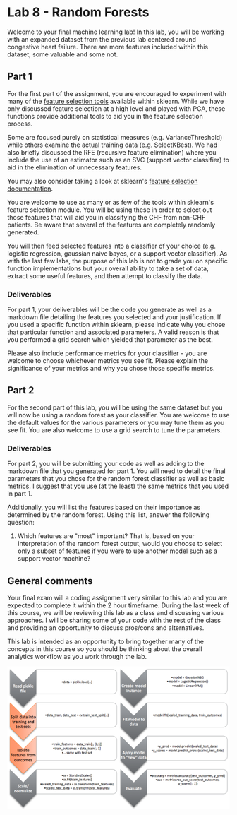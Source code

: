 # Lab 8 - Random Forests #

Welcome to your final machine learning lab!  In this lab, you will be working
with an expanded dataset from the previous lab centered around congestive heart
failure.  There are more features included within this dataset, some
valuable and some not.

## Part 1 ##

For the first part of the assignment, you are encouraged to experiment with many
of the [feature selection
tools](http://scikit-learn.org/0.15/modules/classes.html#module-sklearn.feature_selection)
available within sklearn.  While we have only discussed feature selection at a
high level and played with PCA, these functions provide additional tools to aid
you in the feature selection process.

Some are focused purely on statistical measures (e.g. VarianceThreshold) while
others examine the actual training data (e.g. SelectKBest).  We had also briefly
discussed the RFE (recursive feature elimination) where you include the use of
an estimator such as an SVC (support vector classifier) to aid in the
elimination of unnecessary features.  

You may also consider taking a look at sklearn's [feature selection
documentation](http://scikit-learn.org/0.15/modules/feature_selection.html).

You are welcome to use as many or as few of the tools within sklearn's feature
selection module.  You will be using these in order to select out those features
that will aid you in classifying the CHF from non-CHF patients.  Be aware that
several of the features are completely randomly generated.

You will then feed selected features into a classifier of your choice (e.g.
logistic regression, gaussian naive bayes, or a support vector classifier).  As
with the last few labs, the purpose of this lab is not to grade you on specific
function implementations but your overall ability to take a set of data, extract
some useful features, and then attempt to classify the data.  

### Deliverables ###

For part 1, your deliverables will be the code you generate as well as a markdown
file detailing the features you selected and your justification.  If you used a
specific function within sklearn, please indicate why you chose that particular
function and associated parameters.  A valid reason is that you performed a
grid search which yielded that parameter as the best.

Please also include performance metrics for your classifier - you are welcome to
choose whichever metrics you see fit.  Please explain the significance of your
metrics and why you chose those specific metrics.

## Part 2 ##

For the second part of this lab, you will be using the same dataset but you will
now be using a random forest as your classifier.  You are welcome to use the
default values for the various parameters or you may tune them as you see fit.
You are also welcome to use a grid search to tune the parameters.

### Deliverables ###

For part 2, you will be submitting your code as well as adding to the markdown
file that you generated for part 1.  You will need to detail the final
parameters that you chose for the random forest classifier as well as basic
metrics.  I suggest that you use (at the least) the same metrics that you used
in part 1.  

Additionally, you will list the features based on their importance as
determined by the random forest.  Using this list, answer the following
question:

1. Which features are "most" important?  That is, based on your interpretation
   of the random forest output, would you choose to select only a subset of
   features if you were to use another model such as a support vector machine?

## General comments ##

Your final exam will a coding assignment very similar to this lab and you are
expected to complete it within the 2 hour timeframe.  During the last week of
this course, we will be reviewing this lab as a class and discussing various
approaches.  I will be sharing some of your code with the rest of the class and
providing an opportunity to discuss pros/cons and alternatives.

This lab is intended as an opportunity to bring together many of the concepts in
this course so you should be thinking about the overall analytics workflow as
you work through the lab.  

![General Analytics Workflow](general_workflow.png)
